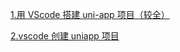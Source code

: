 <!--
 * @Author: binbin 81745365+bin59@users.noreply.github.com
 * @Date: 2022-12-31 19:57:34
 * @LastEditors: binbin 81745365+bin59@users.noreply.github.com
 * @LastEditTime: 2022-12-31 19:59:45
 * @FilePath: \front-end\小程序\uniapp\新建文本文档.md
 * @Description:
 *
 * Copyright (c) 2022 by binbin 81745365+bin59@users.noreply.github.com, All Rights Reserved.
-->

[1.用 VScode 搭建 uni-app 项目（较全）](https://blog.csdn.net/TIAN20121221/article/details/117299151?utm_medium=distribute.pc_relevant.none-task-blog-2~default~baidujs_baidulandingword~default-0-117299151-blog-121675693.pc_relevant_3mothn_strategy_recovery&spm=1001.2101.3001.4242.1&utm_relevant_index=3)

[2.vscode 创建 uniapp 项目](https://blog.csdn.net/obliv/article/details/121675693)
